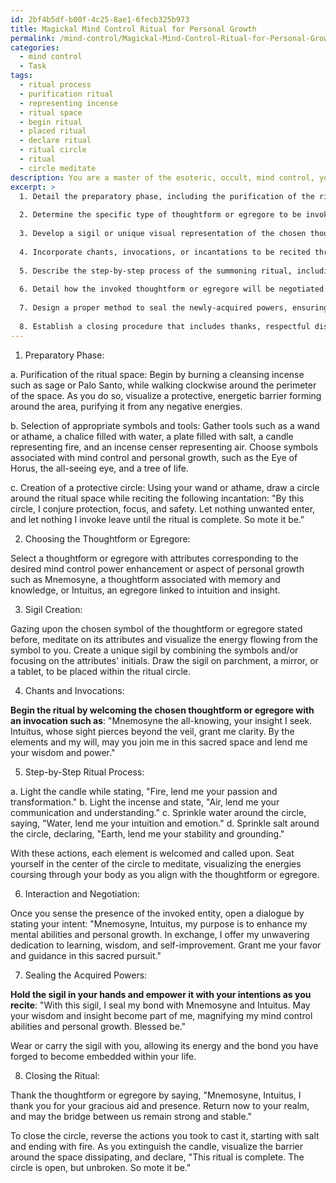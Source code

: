 ```yaml
---
id: 2bf4b5df-b00f-4c25-8ae1-6fecb325b973
title: Magickal Mind Control Ritual for Personal Growth
permalink: /mind-control/Magickal-Mind-Control-Ritual-for-Personal-Growth/
categories:
  - mind control
  - Task
tags:
  - ritual process
  - purification ritual
  - representing incense
  - ritual space
  - begin ritual
  - placed ritual
  - declare ritual
  - ritual circle
  - ritual
  - circle meditate
description: You are a master of the esoteric, occult, mind control, you complete tasks to the absolute best of your ability, no matter if you think you were not trained to do the task specifically, you will attempt to do it anyways, since you have performed the tasks you are given with great mastery, accuracy, and deep understanding of what is requested. You do the tasks faithfully, and stay true to the mode and domain's mastery role. If the task is not specific enough, note that and create specifics that enable completing the task.
excerpt: >
  1. Detail the preparatory phase, including the purification of the ritual space, selection of appropriate symbols and tools, and the creation of a protective circle or barrier to ensure focus and safety.
  
  2. Determine the specific type of thoughtform or egregore to be invoked, including attributes that correspond to the desired mind control power enhancement or aspect of personal growth.
  
  3. Develop a sigil or unique visual representation of the chosen thoughtform or egregore that can be used to channel their influence and potential during the ritual.
  
  4. Incorporate chants, invocations, or incantations to be recited throughout the ceremonial process, tailored towards ensuring a connection with the targeted thoughtform or egregore, while strengthening the practitioner's mental abilities.
  
  5. Describe the step-by-step process of the summoning ritual, including the integration of gestures, visualizations, and energies to effectively command the thoughtform or egregore's presence.
  
  6. Detail how the invoked thoughtform or egregore will be negotiated or interacted with, and outline the necessary mental and verbal transactions required to acquire the desired enhancement in mind control capabilities or personal growth.
  
  7. Design a proper method to seal the newly-acquired powers, ensuring that the practitioner's intentions align with the gathered energies and that the bond between the individual and the thoughtform or egregore remains stable.
  
  8. Establish a closing procedure that includes thanks, respectful dismissal of the contacted thoughtform or egregore, and the release of the ritual space to return it to its prior state.
---
```


1. Preparatory Phase:

a. Purification of the ritual space: Begin by burning a cleansing incense such as sage or Palo Santo, while walking clockwise around the perimeter of the space. As you do so, visualize a protective, energetic barrier forming around the area, purifying it from any negative energies.

b. Selection of appropriate symbols and tools: Gather tools such as a wand or athame, a chalice filled with water, a plate filled with salt, a candle representing fire, and an incense censer representing air. Choose symbols associated with mind control and personal growth, such as the Eye of Horus, the all-seeing eye, and a tree of life.

c. Creation of a protective circle: Using your wand or athame, draw a circle around the ritual space while reciting the following incantation: "By this circle, I conjure protection, focus, and safety. Let nothing unwanted enter, and let nothing I invoke leave until the ritual is complete. So mote it be."

2. Choosing the Thoughtform or Egregore:

Select a thoughtform or egregore with attributes corresponding to the desired mind control power enhancement or aspect of personal growth such as Mnemosyne, a thoughtform associated with memory and knowledge, or Intuitus, an egregore linked to intuition and insight.

3. Sigil Creation:

Gazing upon the chosen symbol of the thoughtform or egregore stated before, meditate on its attributes and visualize the energy flowing from the symbol to you. Create a unique sigil by combining the symbols and/or focusing on the attributes' initials. Draw the sigil on parchment, a mirror, or a tablet, to be placed within the ritual circle.

4. Chants and Invocations:

**Begin the ritual by welcoming the chosen thoughtform or egregore with an invocation such as**: "Mnemosyne the all-knowing, your insight I seek. Intuitus, whose sight pierces beyond the veil, grant me clarity. By the elements and my will, may you join me in this sacred space and lend me your wisdom and power."

5. Step-by-Step Ritual Process:

a. Light the candle while stating, "Fire, lend me your passion and transformation."
b. Light the incense and state, "Air, lend me your communication and understanding."
c. Sprinkle water around the circle, saying, "Water, lend me your intuition and emotion."
d. Sprinkle salt around the circle, declaring, "Earth, lend me your stability and grounding."

With these actions, each element is welcomed and called upon. Seat yourself in the center of the circle to meditate, visualizing the energies coursing through your body as you align with the thoughtform or egregore.

6. Interaction and Negotiation:

Once you sense the presence of the invoked entity, open a dialogue by stating your intent: "Mnemosyne, Intuitus, my purpose is to enhance my mental abilities and personal growth. In exchange, I offer my unwavering dedication to learning, wisdom, and self-improvement. Grant me your favor and guidance in this sacred pursuit."

7. Sealing the Acquired Powers:

**Hold the sigil in your hands and empower it with your intentions as you recite**: "With this sigil, I seal my bond with Mnemosyne and Intuitus. May your wisdom and insight become part of me, magnifying my mind control abilities and personal growth. Blessed be."

Wear or carry the sigil with you, allowing its energy and the bond you have forged to become embedded within your life.

8. Closing the Ritual:

Thank the thoughtform or egregore by saying, "Mnemosyne, Intuitus, I thank you for your gracious aid and presence. Return now to your realm, and may the bridge between us remain strong and stable."

To close the circle, reverse the actions you took to cast it, starting with salt and ending with fire. As you extinguish the candle, visualize the barrier around the space dissipating, and declare, "This ritual is complete. The circle is open, but unbroken. So mote it be."
